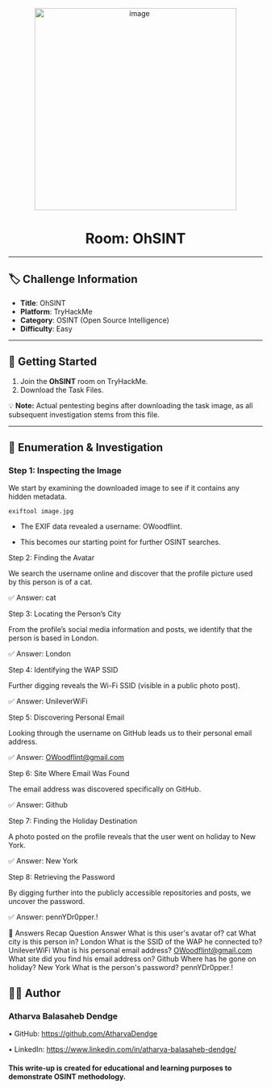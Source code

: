 <p align="center">
  <img width="400" alt="image" src="https://tryhackme-images.s3.amazonaws.com/room-icons/9c6bc7e6db746ea68ecaa99e328923f1.png" />
</p>

<h1 align="center">Room: OhSINT</h1>

---

## 🏷️ Challenge Information
- **Title**: OhSINT  
- **Platform**: TryHackMe  
- **Category**: OSINT (Open Source Intelligence)  
- **Difficulty**: Easy   

---

## 🚀 Getting Started
1. Join the **OhSINT** room on TryHackMe.  
2. Download the Task Files.   

💡 **Note:** Actual pentesting begins after downloading the task image, as all subsequent investigation stems from this file.

---

## 🔎 Enumeration & Investigation

### Step 1: Inspecting the Image
We start by examining the downloaded image to see if it contains any hidden metadata.
```
exiftool image.jpg
```

* The EXIF data revealed a username: OWoodflint.

* This becomes our starting point for further OSINT searches.

Step 2: Finding the Avatar

We search the username online and discover that the profile picture used by this person is of a cat.

✅ Answer: cat

Step 3: Locating the Person’s City

From the profile’s social media information and posts, we identify that the person is based in London.

✅ Answer: London

Step 4: Identifying the WAP SSID

Further digging reveals the Wi-Fi SSID (visible in a public photo post).

✅ Answer: UnileverWiFi

Step 5: Discovering Personal Email

Looking through the username on GitHub leads us to their personal email address.

✅ Answer: OWoodflint@gmail.com

Step 6: Site Where Email Was Found

The email address was discovered specifically on GitHub.

✅ Answer: Github

Step 7: Finding the Holiday Destination

A photo posted on the profile reveals that the user went on holiday to New York.

✅ Answer: New York

Step 8: Retrieving the Password

By digging further into the publicly accessible repositories and posts, we uncover the password.

✅ Answer: pennYDr0pper.!

🏁 Answers Recap
Question	Answer
What is this user's avatar of?	cat
What city is this person in?	London
What is the SSID of the WAP he connected to?	UnileverWiFi
What is his personal email address?	OWoodflint@gmail.com
What site did you find his email address on?	Github
Where has he gone on holiday?	New York
What is the person's password?	pennYDr0pper.!



## 👨‍💻 Author

### Atharva Balasaheb Dendge

•	GitHub: https://github.com/AtharvaDendge

•	LinkedIn: https://www.linkedin.com/in/atharva-balasaheb-dendge/

#### This write-up is created for educational and learning purposes to demonstrate OSINT methodology.

